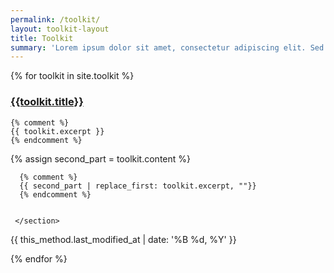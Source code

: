 ```yaml
---
permalink: /toolkit/
layout: toolkit-layout
title: Toolkit
summary: 'Lorem ipsum dolor sit amet, consectetur adipiscing elit. Sed congue aliquet tincidunt. Cras in libero rhoncus, semper metus eu, finibus nunc. Nunc feugiat lorem tellus, et sollicitudin eros feugiat vitae.'
---
```



<section class="category category--discover usa-section" id="discover">
  <div class="usa-grid">
{% for toolkit in site.toolkit %}

<span class="anchor" id="{{ 'Title' | slugify }}"></span>
<article class="method" itemscope itemtype="http://schema.org/Article">
  <div class="method--panel method--panel--front">
    <h1 class="method--title" itemprop="headline"><a href="{{ site.baseurl }}{{ toolkit.url }}">
      {{toolkit.title}}
    </a></h1>

    {% comment %}
    {{ toolkit.excerpt }}
    {% endcomment %}


   </div>
<div>

<div class="method--panel method--panel--back">
    <section class="method--section">
      {% assign second_part = toolkit.content %}

      {% comment %}
      {{ second_part | replace_first: toolkit.excerpt, ""}}
      {% endcomment %}

      
     </section>
  </div>
<time datetime="{{ this_method.last_modified_at | date: '%Y-%m-%d' }}" itemprop="datePublished">  {{ this_method.last_modified_at | date: '%B %d, %Y' }}</time>
</div>
</article>

{% endfor  %}

 </div>
</section>
